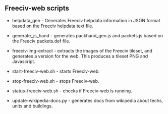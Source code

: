 Freeciv-web scripts
-------------------

* helpdata_gen - Generates Freeciv helpdata information in JSON format
  based on the Freeciv helpdata text file.

* generate_js_hand - generates packhand_gen.js and packets.js
  based on the Freeciv packets.def file.

* freeciv-img-extract - extracts the images of the Freeciv tileset,
  and generates a version for the web. This produces a tileset PNG
  and Javascript.

* start-freeciv-web.sh - starts Freeciv-web.

* stop-freeciv-web.sh - stops Freeciv-web.

* status-freeciv-web.sh - checks if Freeciv-web is running.

* update-wikipedia-docs.py - generates docs from wikipedia about techs, units and buildings.
